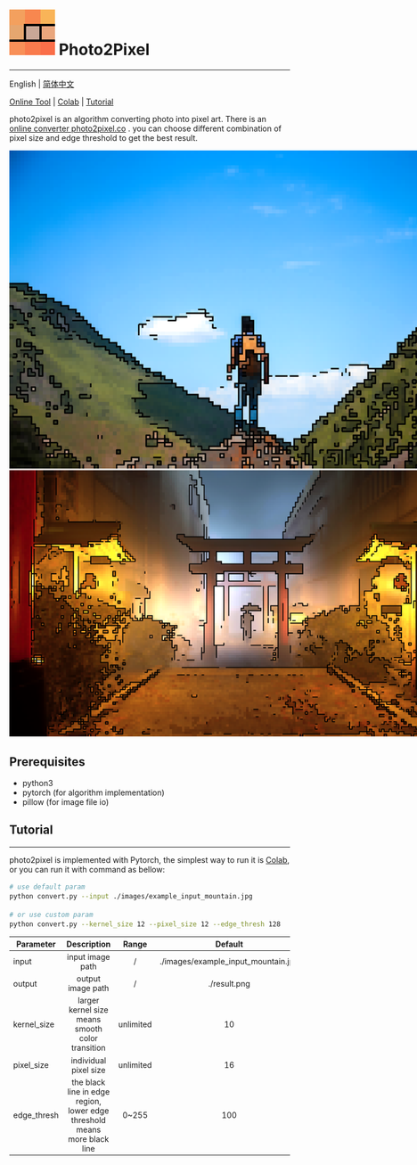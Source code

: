 # ![LOGO](images/doc/favicon-original.png) Photo2Pixel

---
English | [简体中文](./README_cn.md)

[Online Tool](https://photo2pixel.co) |
[Colab](https://colab.research.google.com/drive/108np4teybhBXHKbPMZZ1fykDuUeF2aw8?usp=sharing) |
[Tutorial](#Tutorial)

photo2pixel is an algorithm converting photo into pixel art. There is an [online converter photo2pixel.co](https://photo2pixel.co)
. you can choose different combination of pixel size and edge threshold to get the best result.

<img src="images/doc/mountain_8bit_style_pixel.png" style="max-width: 850px" alt="mountain 8bit style pixel art"/>
<img src="images/doc/holy_temple_8bit_style_pixel.png" style="max-width: 850px" alt="holy temple 8bit style pixel art">

## Prerequisites
- python3
- pytorch (for algorithm implementation)
- pillow (for image file io)

## Tutorial
---
photo2pixel is implemented with Pytorch, the simplest way to run it is [Colab](https://colab.research.google.com/drive/108np4teybhBXHKbPMZZ1fykDuUeF2aw8?usp=sharing),
or you can run it with command as bellow:
```bash
# use default param
python convert.py --input ./images/example_input_mountain.jpg

# or use custom param
python convert.py --kernel_size 12 --pixel_size 12 --edge_thresh 128
```

| Parameter   |                                Description                                |    Range    |               Default               |
|-------------|:-------------------------------------------------------------------------:|:-----------:|:-----------------------------------:|
| input       |                             input image path                              |      /      | ./images/example_input_mountain.jpg |
| output      |                             output image path                             |      /      |            ./result.png             |
| kernel_size |             larger kernel size means smooth color transition              |  unlimited  |                 10                  |
| pixel_size  |                           individual pixel size                           |  unlimited  |                 16                  |
| edge_thresh | the black line in edge region, lower edge threshold means more black line |    0~255    |                 100                 |